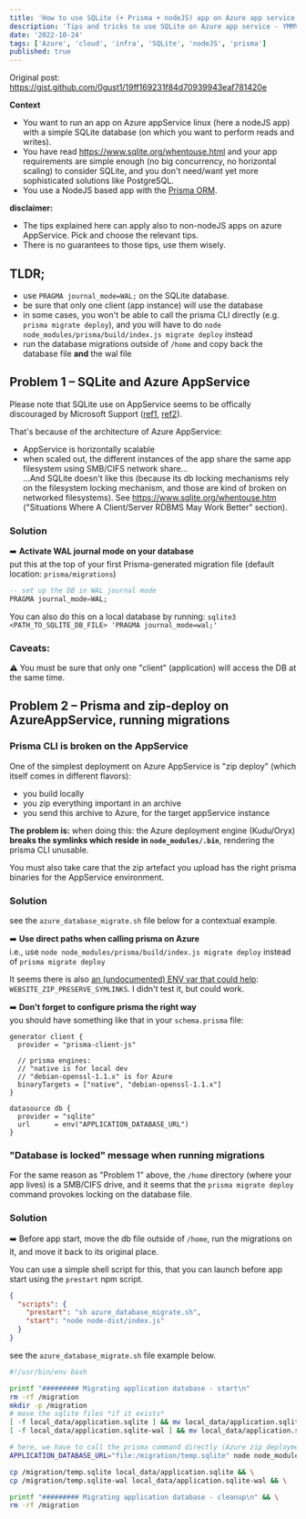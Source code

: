 ```yaml
---
title: 'How to use SQLite (+ Prisma + nodeJS) app on Azure app service'
description: 'Tips and tricks to use SQLite on Azure app service - YMMV'
date: '2022-10-24'
tags: ['Azure', 'cloud', 'infra', 'SQLite', 'nodeJS', 'prisma']
published: true
---
```


Original post: https://gist.github.com/0gust1/19ff169231f84d70939943eaf781420e

**Context**

- You want to run an app on Azure appService linux (here a nodeJS app) with a simple SQLite database (on which you want to perform reads and writes).
- You have read https://www.sqlite.org/whentouse.html and your app requirements are simple enough (no big concurrency, no horizontal scaling) to consider SQLite, and you don't need/want yet more sophisticated solutions like PostgreSQL.
- You use a NodeJS based app with the [Prisma ORM](https://www.prisma.io).

**disclaimer:**

- The tips explained here can apply also to non-nodeJS apps on azure AppService. Pick and choose the relevant tips.
- There is no guarantees to those tips, use them wisely.

## TLDR;

- use `PRAGMA journal_mode=WAL;` on the SQLite database.
- be sure that only one client (app instance) will use the database
- in some cases, you won't be able to call the prisma CLI directly (e.g. `prisma migrate deploy`), and you will have to do `node node_modules/prisma/build/index.js migrate deploy` instead
- run the database migrations outside of `/home` and copy back the database file **and** the wal file

## Problem 1 – SQLite and Azure AppService

Please note that SQLite use on AppService seems to be offically discouraged by Microsoft Support ([ref1](https://learn.microsoft.com/en-us/answers/questions/346794/how-to-update-or-insert-sqlite-database-in-web-app.html), [ref2](https://learn.microsoft.com/en-us/azure/app-service/configure-connect-to-azure-storage?tabs=portal&pivots=container-linux#best-practices)).

That's because of the architecture of Azure AppService:

- AppService is horizontally scalable
- when scaled out, the different instances of the app share the same app filesystem using SMB/CIFS network share...  
  ...And SQLite doesn't like this (because its db locking mechanisms rely on the filesystem locking mechanism, and those are kind of broken on networked filesystems). See https://www.sqlite.org/whentouse.htm ("Situations Where A Client/Server RDBMS May Work Better" section).

### Solution

:arrow_right: **Activate WAL journal mode on your database**  
put this at the top of your first Prisma-generated migration file (default location: `prisma/migrations`)

```sql
-- set up the DB in WAL journal mode
PRAGMA journal_mode=WAL;
```

You can also do this on a local database by running: `sqlite3 <PATH_TO_SQLITE_DB_FILE> 'PRAGMA journal_mode=wal;'`

### Caveats:

:warning: You must be sure that only one "client" (application) will access the DB at the same time.

## Problem 2 – Prisma and zip-deploy on AzureAppService, running migrations

### Prisma CLI is broken on the AppService

One of the simplest deployment on Azure AppService is "zip deploy" (which itself comes in different flavors):

- you build locally
- you zip everything important in an archive
- you send this archive to Azure, for the target appService instance

**The problem is:** when doing this: the Azure deployment engine (Kudu/Oryx) **breaks the symlinks which reside in `node_modules/.bin`**, rendering the prisma CLI unusable.

You must also take care that the zip artefact you upload has the right prisma binaries for the AppService environment.

### Solution

see the `azure_database_migrate.sh` file below for a contextual example.

:arrow_right: **Use direct paths when calling prisma on Azure**  
i.e., use `node node_modules/prisma/build/index.js migrate deploy` instead of `prisma migrate deploy`

It seems there is also [an (undocumented) ENV var that could help](https://github.com/projectkudu/kudu/issues/2946#issuecomment-1219165432): `WEBSITE_ZIP_PRESERVE_SYMLINKS`. I didn't test it, but could work.

:arrow_right: **Don't forget to configure prisma the right way**  
you should have something like that in your `schema.prisma` file:

```
generator client {
  provider = "prisma-client-js"

  // prisma engines:
  // "native is for local dev
  // "debian-openssl-1.1.x" is for Azure
  binaryTargets = ["native", "debian-openssl-1.1.x"]
}

datasource db {
  provider = "sqlite"
  url      = env("APPLICATION_DATABASE_URL")
}
```

### "Database is locked" message when running migrations

For the same reason as "Problem 1" above, the `/home` directory (where your app lives) is a SMB/CIFS drive, and it seems that the `prisma migrate deploy` command provokes locking on the database file.

### Solution

:arrow_right: Before app start, move the db file outside of `/home`, run the migrations on it, and move it back to its original place.

You can use a simple shell script for this, that you can launch before app start using the `prestart` npm script.

```json
{
  "scripts": {
    "prestart": "sh azure_database_migrate.sh",
    "start": "node node-dist/index.js"
  }
}
```

see the `azure_database_migrate.sh` file example below.

```sh
#!/usr/bin/env bash

printf "######### Migrating application database - start\n"
rm -rf /migration
mkdir -p /migration
# move the sqlite files *if it exists*
[ -f local_data/application.sqlite ] && mv local_data/application.sqlite /migration/temp.sqlite
[ -f local_data/application.sqlite-wal ] && mv local_data/application.sqlite-wal /migration/temp.sqlite-wal

# here, we have to call the prisma command directly (Azure zip deployment destroys the symlinks in node_modules/.bin )
APPLICATION_DATABASE_URL="file:/migration/temp.sqlite" node node_modules/prisma/build/index.js migrate deploy && \

cp /migration/temp.sqlite local_data/application.sqlite && \
cp /migration/temp.sqlite-wal local_data/application.sqlite-wal && \

printf "######### Migrating application database - cleanup\n" && \
rm -rf /migration
```
